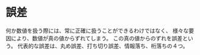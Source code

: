 # 誤差
何か数値を扱う際には、常に正確に扱うことができるわけではなく、
様々な要因により、数値が真の値からずれてしまう。
この真の値からのずれを誤差という。
代表的な誤差は、丸め誤差、打ち切り誤差、情報落ち、桁落ちの４つ。
